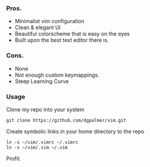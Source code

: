 ### Pros.
- Minimalist vim configuration
- Clean & elegant UI
- Beautiful colorscheme that is easy on the eyes
- Built upon the best text editor there is.

### Cons.
- None
- Not enough custom keymappings.
- Steep Learning Curve


### Usage

Clone my repo into your system
```
git clone https://github.com/dgpalmer/vim.git
```

Create symbolic links in your home directory to the repo
```
ln -s ~/vim/.vimrc ~/.vimrc
ln -s ~/vim/.vim ~/.vim
```

Profit.
